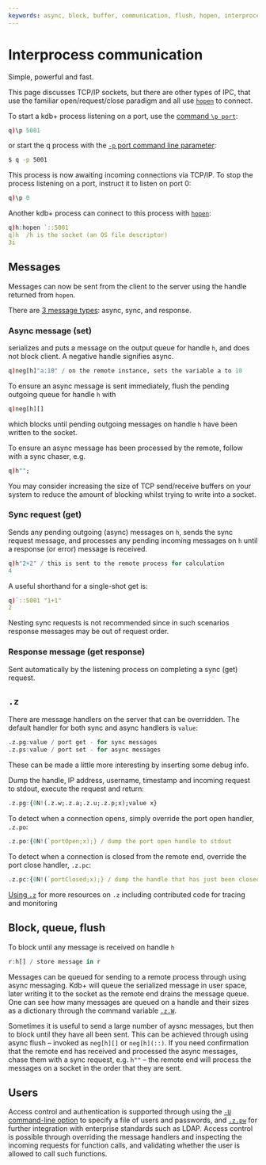 ```yaml
---
keywords: async, block, buffer, communication, flush, hopen, interprocess, ip, ipc, kdb+, message, port, q, queue, socket, sync, tcp
---
```


# Interprocess communication


Simple, powerful and fast.

This page discusses TCP/IP sockets, but there are other types of IPC, that use the familiar open/request/close paradigm and all use [`hopen`](../ref/handles.md#hopen) to connect. 

To start a kdb+ process listening on a port, use the [command `\p port`](../basics/syscmds.md#p-port):
```q
q)\p 5001
```

or start the q process with the [`-p` port command line parameter](../basics/cmdline.md#-p-listening-port):

```bash
$ q -p 5001
```

This process is now awaiting incoming connections via TCP/IP. To stop the process listening on a port, instruct it to listen on port 0:

```q
q)\p 0
```

Another kdb+ process can connect to this process with [`hopen`](../ref/handles.md#hopen):

```q
q)h:hopen `::5001
q)h  /h is the socket (an OS file descriptor)
3i
```


## Messages

Messages can now be sent from the client to the server using the handle returned from `hopen`.

There are [3 message types](../basics/ipc.md): async, sync, and response.


### Async message (set)

serializes and puts a message on the output queue for handle `h`, and does not block client. A negative handle signifies async.

```q
q)neg[h]"a:10" / on the remote instance, sets the variable a to 10
```

To ensure an async message is sent immediately, flush the pending outgoing queue for handle `h` with

```q
q)neg[h][] 
```

which blocks until pending outgoing messages on handle `h` have been written to the socket.

To ensure an async message has been processed by the remote, follow with a sync chaser, e.g.

```q
q)h"";
```

You may consider increasing the size of TCP send/receive buffers on your system to reduce the amount of blocking whilst trying to write into a socket.  


### Sync request (get)

Sends any pending outgoing (async) messages on `h`, sends the sync request message, and processes any pending incoming messages on `h` until a response (or error) message is received.

```q
q)h"2+2" / this is sent to the remote process for calculation
4
```

A useful shorthand for a single-shot get is:

```q
q)`::5001 "1+1"
2
```

Nesting sync requests is not recommended since in such scenarios response messages may be out of request order.


### Response message (get response)

Sent automatically by the listening process on completing a sync (get) request.


## `.z`

There are message handlers on the server that can be overridden. The default handler for both sync and async handlers is `value`:

```q
.z.pg:value / port get - for sync messages
.z.ps:value / port set - for async messages
```

These can be made a little more interesting by inserting some debug info. 

Dump the handle, IP address, username, timestamp and incoming request to stdout, execute the request and return:

```q
.z.pg:{0N!(.z.w;.z.a;.z.u;.z.p;x);value x}
```

To detect when a connection opens, simply override the port open handler, `.z.po`:

```q
.z.po:{0N!(`portOpen;x);} / dump the port open handle to stdout
```

To detect when a connection is closed from the remote end, override the port close handler, `.z.pc`:

```q
.z.pc:{0N!(`portClosed;x);} / dump the handle that has just been closed to stdout
```

<i class="far fa-hand-point-right"></i> 
[Using `.z`](using-dotz.md) for more resources on `.z` including contributed code for tracing and monitoring


## Block, queue, flush

To block until any message is received on handle `h`

```q
r:h[] / store message in r
```

Messages can be queued for sending to a remote process through using async messaging. Kdb+ will queue the serialized message in user space, later writing it to the socket as the remote end drains the message queue. One can see how many messages are queued on a handle and their sizes as a dictionary through the command variable [`.z.W`](../ref/dotz.md#zw-handles "handles").

Sometimes it is useful to send a large number of aysnc messages, but then to block until they have all been sent. This can be achieved through using async flush – invoked as `neg[h][]` or `neg[h](::)`. If you need confirmation that the remote end has received and processed the async messages, chase them with a sync request, e.g. `h""` – the remote end will process the messages on a socket in the order that they are sent.


## Users

Access control and authentication is supported through using the [`-U` command-line option](../basics/cmdline.md#-u-usr-pwd) to specify a file of users and passwords, and [`.z.pw`](../ref/dotz.md#zpw-validate-user) for further integration with enterprise standards such as LDAP. Access control is possible through overriding the message handlers and inspecting the incoming requests for function calls, and validating whether the user is allowed to call such functions.

